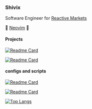 ### Shivix
Software Engineer for [Reactive Markets](https://github.com/reactivemarkets)

💚 [Neovim](https://github.com/neovim/neovim) 💙

#### Projects
[![Readme Card](https://github-readme-stats.vercel.app/api/pin/?username=Shivix&repo=prefix&show_icons=true&theme=gruvbox)](https://github.com/anuraghazra/github-readme-stats)

[![Readme Card](https://github-readme-stats.vercel.app/api/pin/?username=Shivix&repo=shivlib&show_icons=true&theme=gruvbox)](https://github.com/anuraghazra/github-readme-stats)

#### configs and scripts
[![Readme Card](https://github-readme-stats.vercel.app/api/pin/?username=Shivix&repo=configs&show_icons=true&theme=gruvbox)](https://github.com/anuraghazra/github-readme-stats)

[![Readme Card](https://github-readme-stats.vercel.app/api/pin/?username=Shivix&repo=scripts&show_icons=true&theme=gruvbox)](https://github.com/anuraghazra/github-readme-stats)

[![Top Langs](https://github-readme-stats.vercel.app/api/top-langs/?username=Shivix&show_icons=true&theme=gruvbox&langs_count=3)](https://github.com/anuraghazra/github-readme-stats)

